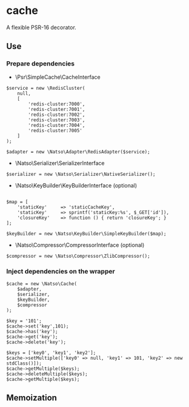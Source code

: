 # cache
A flexible PSR-16 decorator.

## Use

### Prepare dependencies
- \Psr\SimpleCache\CacheInterface

```
$service = new \RedisCluster(
    null,
    [
        'redis-cluster:7000',
        'redis-cluster:7001',
        'redis-cluster:7002',
        'redis-cluster:7003',
        'redis-cluster:7004',
        'redis-cluster:7005'
    ]
);

$adapter = new \Natso\Adapter\RedisAdapter($service);
```

- \Natso\Serializer\SerializerInterface
```
$serializer = new \Natso\Serializer\NativeSerializer();
``` 

- \Natso\KeyBuilder\KeyBuilderInterface (optional)
```

$map = [
    'staticKey'     => 'staticCacheKey',
    'staticKey'     => sprintf('staticKey:%s', $_GET['id']),
    'closureKey'    => function () { return 'closureKey'; }
];

$keyBuilder = new \Natso\KeyBuilder\SimpleKeyBuilder($map);
``` 

- \Natso\Compressor\CompressorInterface (optional)
```
$compressor = new \Natso\Compressor\ZlibCompressor();
``` 
### Inject dependencies on the wrapper
```
$cache = new \Natso\Cache(
    $adapter,
    $serializer,
    $keyBuilder,
    $compressor
);

$key = '101';
$cache->set('key',101);
$cache->has('key');
$cache->get('key');
$cache->delete('key');

$keys = ['key0', 'key1', 'key2'];
$cache->setMultiple(['key0' => null, 'key1' => 101, 'key2' => new stdClass()]);
$cache->getMultiple($keys);
$cache->deleteMultiple($keys);
$cache->getMultiple($keys);

```

## Memoization